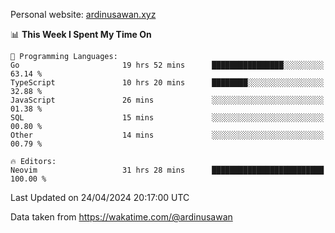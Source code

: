 Personal website: [ardinusawan.xyz](https://ardinusawan.xyz)

<!--START_SECTION:waka-->
📊 **This Week I Spent My Time On** 

```text
💬 Programming Languages: 
Go                       19 hrs 52 mins      ████████████████░░░░░░░░░   63.14 % 
TypeScript               10 hrs 20 mins      ████████░░░░░░░░░░░░░░░░░   32.88 % 
JavaScript               26 mins             ░░░░░░░░░░░░░░░░░░░░░░░░░   01.38 % 
SQL                      15 mins             ░░░░░░░░░░░░░░░░░░░░░░░░░   00.80 % 
Other                    14 mins             ░░░░░░░░░░░░░░░░░░░░░░░░░   00.79 % 

🔥 Editors: 
Neovim                   31 hrs 28 mins      █████████████████████████   100.00 % 
```


 Last Updated on 24/04/2024 20:17:00 UTC
<!--END_SECTION:waka-->
Data taken from https://wakatime.com/@ardinusawan
